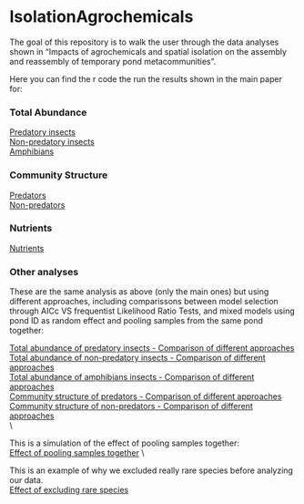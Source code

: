 # IsolationAgrochemicals

The goal of this repository is to walk the user through the data analyses shown in “Impacts of agrochemicals and spatial isolation on the assembly and reassembly of temporary pond metacommunities”.

Here you can find the r code the run the results shown in the main paper for:

### Total Abundance
[Predatory insects](https://github.com/RodolfoPelinson/IsolationAgrochemicals/blob/master/Abundance_Analyses/Abundance_Analyses_Predators.md)  
[Non-predatory insects](https://github.com/RodolfoPelinson/IsolationAgrochemicals/blob/master/Abundance_Analyses/Abundance_Analyses_Herb_Det_Insects.md)  
[Amphibians](https://github.com/RodolfoPelinson/IsolationAgrochemicals/blob/master/Abundance_Analyses/Abundance_Analyses_Amphibians.md)  

### Community Structure
[Predators](https://github.com/RodolfoPelinson/IsolationAgrochemicals/blob/master/Community%20Structure/Community_Structure_Predatory_Insects.md)  
[Non-predators](https://github.com/RodolfoPelinson/IsolationAgrochemicals/blob/master/Community%20Structure/Community_Structure_Herbivore_Detritivores.md)  

### Nutrients
[Nutrients](https://github.com/RodolfoPelinson/IsolationAgrochemicals/blob/master/Nutrients/Nutrients.md)


### Other analyses

These are the same analysis as above (only the main ones) but using different approaches, including comparissons between model selection through AICc VS frequentist Likelihood Ratio Tests, and mixed models using pond ID as random effect and pooling samples from the same pond together:

[Total abundance of predatory insects - Comparison of different approaches](https://github.com/RodolfoPelinson/IsolationAgrochemicals/blob/master/Response%20to%20reviewers/Abundance_Analyses_Predators_approach_comparison.md)  
[Total abundance of non-predatory insects - Comparison of different approaches](https://github.com/RodolfoPelinson/IsolationAgrochemicals/blob/master/Response%20to%20reviewers/Abundance_Analyses_Herb_Det_approach_comparison.md)  
[Total abundance of amphibians insects - Comparison of different approaches](https://github.com/RodolfoPelinson/IsolationAgrochemicals/blob/master/Response%20to%20reviewers/Abundance_Analyses_Amphibians_approach_comparison.md)  
[Community structure of predators - Comparison of different approaches](https://github.com/RodolfoPelinson/IsolationAgrochemicals/blob/master/Response%20to%20reviewers/Community_Structure_Predators_approach_comparison.md)  
[Community structure of non-predators - Comparison of different approaches](https://github.com/RodolfoPelinson/IsolationAgrochemicals/blob/master/Response%20to%20reviewers/Community_Structure_Herbivore_Detritivores_approach_comparison.md)  
\  

This is a simulation of the effect of pooling samples together:  
[Effect of pooling samples together](https://github.com/RodolfoPelinson/IsolationAgrochemicals/blob/master/Response%20to%20reviewers/Effect_of_pooling_samples_together.md)
\  
   
This is an example of why we excluded really rare species before analyzing our data.  
[Effect of excluding rare species](https://github.com/RodolfoPelinson/IsolationAgrochemicals/blob/master/Response%20to%20reviewers/Effects_of_excluding_really_rare_species.md)
